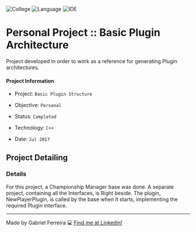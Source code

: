 ![College](https://img.shields.io/badge/Objective-Personal-yellow)
![Language](https://img.shields.io/badge/Language-C++-brightgreen)
![IDE](https://img.shields.io/badge/IDE-QTCreator-green)



# Personal Project :: Basic Plugin Architecture
Project developed in order to work as a reference for generating Plugin architectures. 

#### Project Information
- Project: ``Basic Plugin Structure``
&nbsp;

- Objective: ``Personal``
&nbsp;

- Status: ``Completed``
&nbsp;

- Technology: ``C++``
&nbsp;

- Date: ``Jul 2017``
&nbsp;

## Project Detailing
### Details
For this project, a Championship Manager base was done. A separate project, containing all the Interfaces, is Right beside. The plugin, NewPlayerPlugin, is called by the base when it starts, implementing the required Plugin interface.


--- 
Made by Gabriel Ferreira :computer: [Find me at Linkedin!](https://www.linkedin.com/in/gabriel-f-sousa/)
